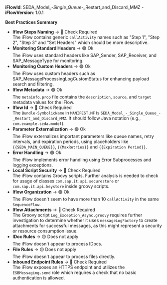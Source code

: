 **iFlowId**: SEDA_Model_-_Single_Queue_-_Restart_and_Discard_MMZ - **iFlowVersion**: 1.0.1

**Best Practices Summary**
- **Iflow Steps Naming** -> 🔴 Check Required\
    The iFlow contains generic `callActivity` names such as "Step 1", "Step 2", "Step 3" and "Set Headers" which should be more descriptive.
- **Monitoring Standard Headers** -> 🟢 Ok\
    The iFlow uses standard headers like SAP_Sender, SAP_Receiver, and SAP_MessageType for monitoring.
- **Monitoring Custom Headers** -> 🟢 Ok\
    The iFlow uses custom headers such as SAP_MessageProcessingLogCustomStatus for enhancing payload search and filtering.
- **Iflow Metadata** -> 🟢 Ok\
    The `metainfo.prop` file contains the `description`, `source`, and `target` metadata values for the iFlow.
- **Iflow Id** -> 🔴 Check Required\
    The `Bundle-SymbolicName` in `MANIFEST.MF` is `SEDA_Model_-_Single_Queue_-_Restart_and_Discard_MMZ`. It should follow Java notation (e.g., `com.example.seda.model`).
- **Parameter Externalization** -> 🟢 Ok\
    The iFlow externalizes important parameters like queue names, retry intervals, and expiration periods, using placeholders like `{{SEDA_MAIN_QUEUE}}`, `{{MaxRetries}}` and `{{Expiration Period}}`.
- **Error Handling** -> 🟢 Ok\
    The iFlow implements error handling using Error Subprocesses and logging exceptions.
- **Local Script Security** -> 🔴 Check Required\
    The iFlow contains Groovy scripts. Further analysis is needed to check for usage of classes `com.sap.it.api.securestore` or `com.sap.it.api.keystore` inside groovy scripts.
- **Iflow Organization** -> 🟢 Ok\
    The iFlow doesn't seem to have more than 10 `callActivity` in the same `SequenceFlow`.
- **Iflow Attachments** -> 🔴 Check Required\
    The Groovy script `Log_Exception_Async.groovy` requires further investigation to determine whether it uses `messageLogFactory` to create attachments for successful messages, as this might represent a security or resource consumption issue.
- **IDoc Rules** -> 🟡 Does not apply\
    The iFlow doesn't appear to process IDocs.
- **File Rules** -> 🟡 Does not apply\
    The iFlow doesn't appear to process files directly.
- **Inbound Endpoint Rules** -> 🔴 Check Required\
    The iFlow exposes an HTTPS endpoint and utilizes the `ESBMessaging.send` role which requires a check that no basic authentication is allowed.